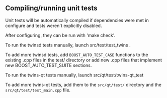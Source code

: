 Compiling/running unit tests
------------------------------------

Unit tests will be automatically compiled if dependencies were met in configure
and tests weren't explicitly disabled.

After configuring, they can be run with 'make check'.

To run the twinsd tests manually, launch src/test/test_twins .

To add more twinsd tests, add `BOOST_AUTO_TEST_CASE` functions to the existing
.cpp files in the test/ directory or add new .cpp files that
implement new BOOST_AUTO_TEST_SUITE sections.

To run the twins-qt tests manually, launch src/qt/test/twins-qt_test

To add more twins-qt tests, add them to the `src/qt/test/` directory and
the `src/qt/test/test_main.cpp` file.

